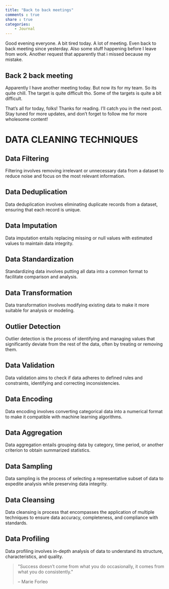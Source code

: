 ```yaml
---
title: "Back to back meetings"
comments : true
share : true
categories:
    - Journal
---
```

Good evening everyone. A bit tired today. A lot of meeting. Even back to back meeting since yesterday. Also some stuff happening before I leave from work. Another request that apparently that i missed because my mistake.

## Back 2 back meeting

Apparently I have another meeting today. But now its for my team. So its quite chill. The target is quite difficult tho. Some of the targets is quite a bit difficult.  

That’s all for today, folks! Thanks for reading. I’ll catch you in the next post. Stay tuned for more updates, and don’t forget to follow me for more wholesome content!

# DATA CLEANING TECHNIQUES

## Data Filtering

Filtering involves removing irrelevant or unnecessary data from a dataset to reduce noise and focus on the most relevant information.

## Data Deduplication

Data deduplication involves eliminating duplicate records from a dataset, ensuring that each record is unique.

## Data Imputation

Data imputation entails replacing missing or null values with estimated values to maintain data integrity.

## Data Standardization

Standardizing data involves putting all data into a common format to facilitate comparison and analysis.

## Data Transformation

Data transformation involves modifying existing data to make it more suitable for analysis or modeling.

## Outlier Detection

Outlier detection is the process of identifying and managing values that significantly deviate from the rest of the data, often by treating or removing them.

## Data Validation

Data validation aims to check if data adheres to defined rules and constraints, identifying and correcting inconsistencies.

## Data Encoding

Data encoding involves converting categorical data into a numerical format to make it compatible with machine learning algorithms.

## Data Aggregation

Data aggregation entails grouping data by category, time period, or another criterion to obtain summarized statistics.

## Data Sampling

Data sampling is the process of selecting a representative subset of data to expedite analysis while preserving data integrity.

## Data Cleansing

Data cleansing is process that encompasses the application of multiple techniques to ensure data accuracy, completeness, and compliance with standards.

## Data Profiling

Data profiling involves in-depth analysis of data to understand its structure, characteristics, and quality.

> "Success doesn’t come from what you do occasionally, it comes from what you do consistently."
>
> – Marie Forleo
